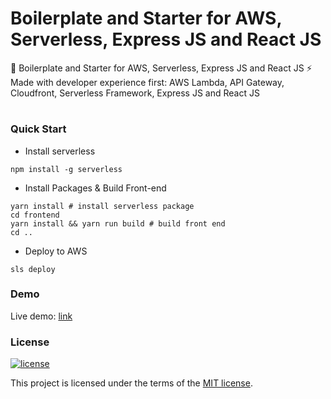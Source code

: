 
# Boilerplate and Starter for AWS, Serverless, Express JS and React JS

🚀  Boilerplate and Starter for AWS, Serverless, Express JS and React JS ⚡️ Made with developer experience first: AWS Lambda, API Gateway, Cloudfront, Serverless Framework, Express JS and React JS 


#

### Quick Start
* Install serverless

```shell
npm install -g serverless
```

* Install Packages & Build Front-end

```shell
yarn install # install serverless package
cd frontend 
yarn install && yarn run build # build front end
cd ..
```
* Deploy to AWS 

```shell
sls deploy
```

### Demo 

Live demo: [link](https://d1qwbdrazy3d83.cloudfront.net)

### License
[![license](https://img.shields.io/badge/license-MIT-4dc71f.svg)](https://raw.githubusercontent.com/TheSoftwareHouse/serverless-boilerplate/main/LICENSE)

This project is licensed under the terms of the [MIT license](/LICENSE).
